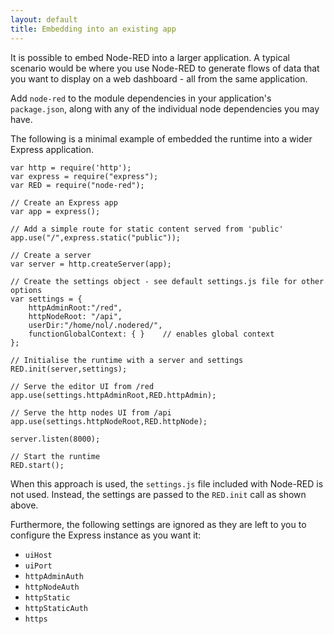 ```yaml
---
layout: default
title: Embedding into an existing app
---   
```


It is possible to embed Node-RED into a larger application. A typical scenario
would be where you use Node-RED to generate flows of data that you want to
display on a web dashboard - all from the same application.


Add `node-red` to the module dependencies in your application's `package.json`,
along with any of the individual node dependencies you may have.

The following is a minimal example of embedded the runtime into a wider Express
application.

    var http = require('http');
    var express = require("express");
    var RED = require("node-red");
    
    // Create an Express app
    var app = express();
    
    // Add a simple route for static content served from 'public'
    app.use("/",express.static("public"));
    
    // Create a server
    var server = http.createServer(app);
    
    // Create the settings object - see default settings.js file for other options
    var settings = {
        httpAdminRoot:"/red",
        httpNodeRoot: "/api",
        userDir:"/home/nol/.nodered/",
        functionGlobalContext: { }    // enables global context
    };
    
    // Initialise the runtime with a server and settings
    RED.init(server,settings);
    
    // Serve the editor UI from /red
    app.use(settings.httpAdminRoot,RED.httpAdmin);
    
    // Serve the http nodes UI from /api
    app.use(settings.httpNodeRoot,RED.httpNode);
    
    server.listen(8000);
    
    // Start the runtime
    RED.start();

When this approach is used, the `settings.js` file included with Node-RED is not
used. Instead, the settings are passed to the `RED.init` call as shown above.

Furthermore, the following settings are ignored as they are left to you to
configure the Express instance as you want it:

 - `uiHost`
 - `uiPort`
 - `httpAdminAuth`
 - `httpNodeAuth`
 - `httpStatic`
 - `httpStaticAuth`
 - `https`


